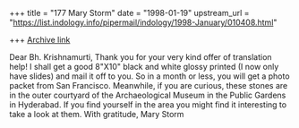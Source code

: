 +++
title = "177 Mary Storm"
date = "1998-01-19"
upstream_url = "https://list.indology.info/pipermail/indology/1998-January/010408.html"

+++
[Archive link](https://list.indology.info/pipermail/indology/1998-January/010408.html)

Dear Bh. Krishnamurti,
Thank you for your very kind offer of translation help! I shall get a
good 8"X10" black and white glossy printed (I now only have slides) and
mail it off to you. So in a month or less, you will get a photo packet
from San Francisco.
Meanwhile, if you are curious, these stones are in the outer courtyard
of the Archaeological Museum in the Public Gardens in Hyderabad. If you
find yourself in the area you might find it interesting to take a look
at them.
With gratitude,
Mary Storm



